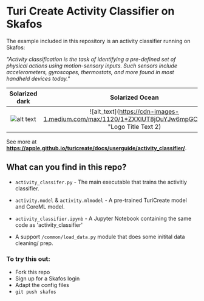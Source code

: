 # Turi Create Activity Classifier on Skafos

The example included in this repository is an activity classifier running on Skafos:

  *"Activity classification is the task of identifying a pre-defined set of physical actions using motion-sensory inputs. Such sensors include accelerometers, gyroscopes, thermostats, and more found in most handheld devices today."*
  
  
  Solarized dark             |  Solarized Ocean
:-------------------------:|:-------------------------:
![alt text](https://cdn-images-1.medium.com/max/1120/1*vUB5BP_Fs09Add2P5QV16Q.png "Logo Title Text 1")  |  ![alt_text](https://cdn-images-1.medium.com/max/1120/1*ZXXlUT8jOuYJw6mpGCJEJQ.png "Logo Title Text 2)
  
  See more at **https://apple.github.io/turicreate/docs/userguide/activity_classifier/**.
  
## What can you find in this repo?
- `activity_classifer.py` - The main executable that trains the activitiy classifier.
- `activity.model` & `activity.mlmodel` - A pre-trained TuriCreate model and CoreML model.
- `activity_classifier.ipynb` - A Jupyter Notebook containing the same code as 'activity_classifier'

- A support `/common/load_data.py` module that does some initital data cleaning/ prep.

  
### To try this out:
  - Fork this repo
  - Sign up for a Skafos login
  - Adapt the config files
  - `git push skafos`
